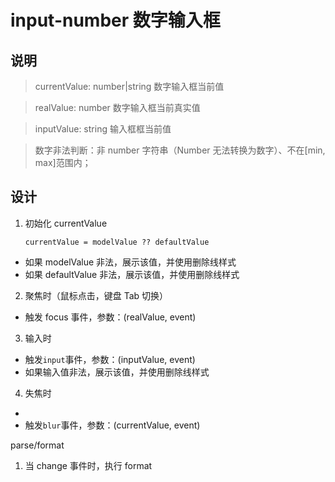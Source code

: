 # input-number 数字输入框

## 说明

> currentValue: number|string 数字输入框当前值

> realValue: number 数字输入框当前真实值

> inputValue: string 输入框框当前值

> 数字非法判断：非 number 字符串（Number 无法转换为数字）、不在[min, max]范围内；

## 设计

1. 初始化 currentValue

   `currentValue = modelValue ?? defaultValue`

- 如果 modelValue 非法，展示该值，并使用删除线样式
- 如果 defaultValue 非法，展示该值，并使用删除线样式

2. 聚焦时（鼠标点击，键盘 Tab 切换）

- 触发 focus 事件，参数：(realValue, event)

3. 输入时

- 触发`input`事件，参数：(inputValue, event)
- 如果输入值非法，展示该值，并使用删除线样式

4. 失焦时

-
- 触发`blur`事件，参数：(currentValue, event)

parse/format

1. 当 change 事件时，执行 format
